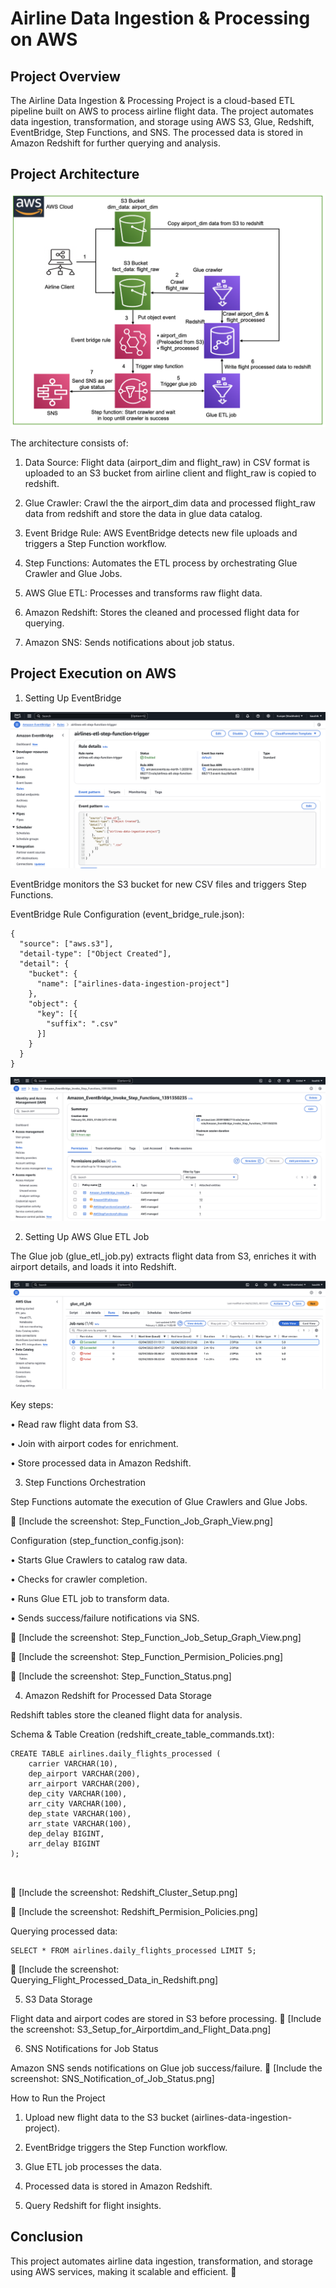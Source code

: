 # Airline Data Ingestion & Processing on AWS

## Project Overview

The Airline Data Ingestion & Processing Project is a cloud-based ETL pipeline built on AWS to process airline flight data. The project automates data ingestion, transformation, and storage using AWS S3, Glue, Redshift, EventBridge, Step Functions, and SNS. The processed data is stored in Amazon Redshift for further querying and analysis.

## Project Architecture

![Project Architecture](https://github.com/Kaushik-Puttaswamy/Airline-Data-Ingestion-Processing-on-AWS/blob/main/Project%20Architecture.png)

The architecture consists of:

1.	Data Source: Flight data (airport_dim and flight_raw) in CSV format is uploaded to an S3 bucket from airline client and flight_raw is copied to redshift.

2.	Glue Crawler: Crawl the the airport_dim data and processed flight_raw data from redshift and store the data in glue data catalog.
 
3.	Event Bridge Rule: AWS EventBridge detects new file uploads and triggers a Step Function workflow.
 
4.	Step Functions: Automates the ETL process by orchestrating Glue Crawler and Glue Jobs.
 
5.	AWS Glue ETL: Processes and transforms raw flight data.
 
6.	Amazon Redshift: Stores the cleaned and processed flight data for querying.
 
7.	Amazon SNS: Sends notifications about job status.

## Project Execution on AWS

1. Setting Up EventBridge

![Event_Bridge_Setup.png](https://github.com/Kaushik-Puttaswamy/Airline-Data-Ingestion-Processing-on-AWS/blob/main/Project%20execution%20screenshot%20on%20AWS/Event_Bridge_Setup.png)

EventBridge monitors the S3 bucket for new CSV files and triggers Step Functions.

EventBridge Rule Configuration (event_bridge_rule.json):

```
{
  "source": ["aws.s3"],
  "detail-type": ["Object Created"],
  "detail": {
    "bucket": {
      "name": ["airlines-data-ingestion-project"]
    },
    "object": {
      "key": [{
        "suffix": ".csv"
      }]
    }
  }
}
```
![Event_Bridge_Permision_Policies.png](https://github.com/Kaushik-Puttaswamy/Airline-Data-Ingestion-Processing-on-AWS/blob/main/Project%20execution%20screenshot%20on%20AWS/Event_Bridge_Permision_Policies.png)

2. Setting Up AWS Glue ETL Job

The Glue job (glue_etl_job.py) extracts flight data from S3, enriches it with airport details, and loads it into Redshift.

![Glue_ETL_Job_Status.png](https://github.com/Kaushik-Puttaswamy/Airline-Data-Ingestion-Processing-on-AWS/blob/main/Project%20execution%20screenshot%20on%20AWS/Glue_ETL_Job_Status.png)

Key steps:
	
 •	Read raw flight data from S3.
	
 •	Join with airport codes for enrichment.
	
 •	Store processed data in Amazon Redshift.

3. Step Functions Orchestration

Step Functions automate the execution of Glue Crawlers and Glue Jobs.

📌 [Include the screenshot: Step_Function_Job_Graph_View.png]

Configuration (step_function_config.json):
	
 •	Starts Glue Crawlers to catalog raw data.
	
 •	Checks for crawler completion.
	
 •	Runs Glue ETL job to transform data.
	
 •	Sends success/failure notifications via SNS.


📌 [Include the screenshot: Step_Function_Job_Setup_Graph_View.png]

📌 [Include the screenshot: Step_Function_Permision_Policies.png]

📌 [Include the screenshot: Step_Function_Status.png]

4. Amazon Redshift for Processed Data Storage

Redshift tables store the cleaned flight data for analysis.

Schema & Table Creation (redshift_create_table_commands.txt):

```
CREATE TABLE airlines.daily_flights_processed (
    carrier VARCHAR(10),
    dep_airport VARCHAR(200),
    arr_airport VARCHAR(200),
    dep_city VARCHAR(100),
    arr_city VARCHAR(100),
    dep_state VARCHAR(100),
    arr_state VARCHAR(100),
    dep_delay BIGINT,
    arr_delay BIGINT
);



```
📌 [Include the screenshot: Redshift_Cluster_Setup.png]

📌 [Include the screenshot: Redshift_Permision_Policies.png]

Querying processed data:

```
SELECT * FROM airlines.daily_flights_processed LIMIT 5;

```
📌 [Include the screenshot: Querying_Flight_Processed_Data_in_Redshift.png]

5. S3 Data Storage

Flight data and airport codes are stored in S3 before processing.
📌 [Include the screenshot: S3_Setup_for_Airportdim_and_Flight_Data.png]

6. SNS Notifications for Job Status

Amazon SNS sends notifications on Glue job success/failure.
📌 [Include the screenshot: SNS_Notification_of_Job_Status.png]


How to Run the Project
	
 1.	Upload new flight data to the S3 bucket (airlines-data-ingestion-project).
	
 2.	EventBridge triggers the Step Function workflow.
	
 3.	Glue ETL job processes the data.
	
 4.	Processed data is stored in Amazon Redshift.
	
 5.	Query Redshift for flight insights.

## Conclusion

This project automates airline data ingestion, transformation, and storage using AWS services, making it scalable and efficient. 🚀

